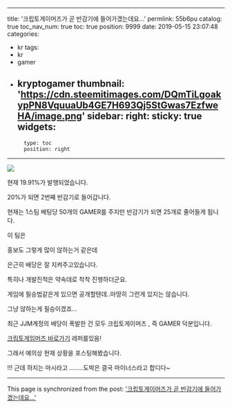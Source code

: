 
---
title: '크립토게이머즈가 곧  반감기에 들어가겠는데요...'
permlink: 55b6pu
catalog: true
toc_nav_num: true
toc: true
position: 9999
date: 2019-05-15 23:07:48
categories:
- kr
tags:
- kr
- gamer
- kryptogamer
thumbnail: 'https://cdn.steemitimages.com/DQmTiLgoakypPN8VquuaUb4GE7H693Qj5StGwas7EzfweHA/image.png'
sidebar:
    right:
        sticky: true
widgets:
    -
        type: toc
        position: right
---


![](https://cdn.steemitimages.com/DQmTiLgoakypPN8VquuaUb4GE7H693Qj5StGwas7EzfweHA/image.png)

현재 19.91%가 발행되었습니다.

20%가 되면 2번째 반감기로 들어갑니다.

현재는 1스팀 배팅당 50개의 GAMER를 주지만 반감기가 되면 25개로 줄어들게 됩니다.

이 팀은

홍보도 그렇게 많이 않하는거 같은데 

은근히 배당은 잘 지켜주고있습니다. 

특히나 개발진척은 약속데로 착착 진행하더군요. 

게임에 필승법같은게 있으면 공개할텐데..마땅히 그런게 있지는 않습니다.

그냥 않하는게 필승이겠죠...

최근 JJM계정의 배당이 폭발한 건 모두 크립토게이머즈 , 즉 GAMER 덕분입니다.

[크립토게임머즈 바로가기](https://kryptogamers.com/?ref=virus707) 레퍼를있음!

그래서 예의상 현재 상황을 포스팅해봤습니다. 

!!! 근데 하지는 마시라고 ........도박은 결국 마이너스라고 합디다~

- - -

This page is synchronized from the post: ['크립토게이머즈가 곧  반감기에 들어가겠는데요...'](https://steemit.com/@virus707/55b6pu)
